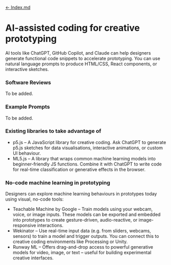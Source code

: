 [<- Index.md](index.md)


# AI-assisted coding for creative prototyping
AI tools like ChatGPT, GitHub Copilot, and Claude can help designers generate functional code snippets to accelerate prototyping. You can use natural language prompts to produce HTML/CSS, React components, or interactive sketches. 

### Software Reviews
To be added.

### Example Prompts
To be added.

### Existing libraries to take advantage of
- p5.js – A JavaScript library for creative coding. Ask ChatGPT to generate p5.js sketches for data visualisations, interactive animations, or custom UI behaviour.
- ML5.js – A library that wraps common machine learning models into beginner-friendly JS functions. Combine it with ChatGPT to write code for real-time classification or generative effects in the browser.

### No-code machine learning in prototyping
Designers can explore machine learning behaviours in prototypes today using visual, no-code tools:

- Teachable Machine by Google – Train models using your webcam, voice, or image inputs. These models can be exported and embedded into prototypes to create gesture-driven, audio-reactive, or image-responsive interactions.
- Wekinator – Use real-time input data (e.g. from sliders, webcams, sensors) to train a model and trigger outputs. You can connect this to creative coding environments like Processing or Unity.
- Runway ML – Offers drag-and-drop access to powerful generative models for video, image, or text – useful for building experimental creative interfaces.
